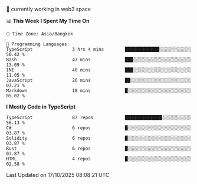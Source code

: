 🔭 currently working in web3 space

<!--START_SECTION:waka-->
📊 **This Week I Spent My Time On** 

```text
🕑︎ Time Zone: Asia/Bangkok

💬 Programming Languages: 
TypeScript               3 hrs 4 mins        █████████████░░░░░░░░░░░░   50.42 % 
Bash                     47 mins             ███░░░░░░░░░░░░░░░░░░░░░░   13.09 % 
INI                      40 mins             ███░░░░░░░░░░░░░░░░░░░░░░   11.05 % 
JavaScript               26 mins             ██░░░░░░░░░░░░░░░░░░░░░░░   07.21 % 
Markdown                 18 mins             █░░░░░░░░░░░░░░░░░░░░░░░░   05.02 % 
```

**I Mostly Code in TypeScript** 

```text
TypeScript               87 repos            ██████████████░░░░░░░░░░░   56.13 % 
C#                       6 repos             █░░░░░░░░░░░░░░░░░░░░░░░░   03.87 % 
Solidity                 6 repos             █░░░░░░░░░░░░░░░░░░░░░░░░   03.87 % 
Rust                     6 repos             █░░░░░░░░░░░░░░░░░░░░░░░░   03.87 % 
HTML                     4 repos             █░░░░░░░░░░░░░░░░░░░░░░░░   02.58 % 
```




 Last Updated on 17/10/2025 08:08:21 UTC
<!--END_SECTION:waka-->
